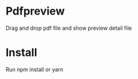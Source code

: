 # Pdfpreview
Drag and drop pdf file and show preview detail file

# Install
Run npm install or yarn
